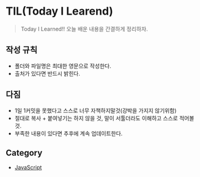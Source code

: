 # TIL(Today I Learend)
> Today I Learned!! 오늘 배운 내용을 간결하게 정리하자.

## 작성 규칙

- 폴더와 파일명은 최대한 영문으로 작성한다.
- 출처가 있다면 반드시 밝힌다.

## 다짐

- 1일 1커밋을 못했다고 스스로 너무 자책하지말것(강박을 가지지 않기위함)
- 절대로 복사 + 붙여넣기는 하지 않을 것, 말이 서툴더라도 이해하고 스스로 적어볼 것.
- 부족한 내용이 있다면 추후에 계속 업데이트한다.

## Category

- [JavaScript](./JavaScript)
